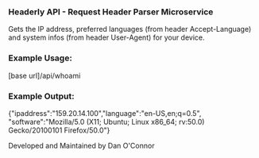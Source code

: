 ### Headerly API - Request Header Parser Microservice
Gets the IP address, preferred languages (from header Accept-Language)
and system infos (from header User-Agent) for your device.
### Example Usage:
[base url]/api/whoami
### Example Output:
{"ipaddress":"159.20.14.100","language":"en-US,en;q=0.5",
"software":"Mozilla/5.0 (X11; Ubuntu; Linux x86_64; rv:50.0) Gecko/20100101 Firefox/50.0"}

Developed and Maintained by Dan O'Connor